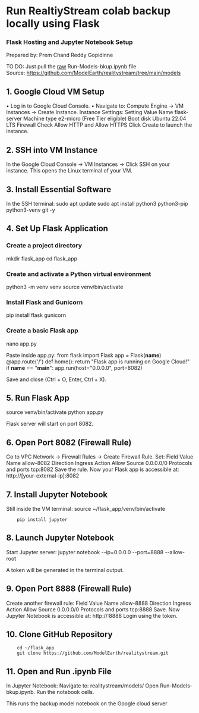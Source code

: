 # Run RealtiyStream colab backup locally using Flask

### Flask Hosting and Jupyter Notebook Setup

Prepared by: Prem Chand Reddy Gopidinne

TO DO: Just pull the [raw](https://raw.githubusercontent.com/ModelEarth/realitystream/refs/heads/main/models/Run-Models-bkup.ipynb) Run-Models-bkup.ipynb file  
Source: https://github.com/ModelEarth/realitystream/tree/main/models


## 1. Google Cloud VM Setup
• Log in to Google Cloud Console.
• Navigate to: Compute Engine → VM Instances → Create Instance.
Instance Settings:
Setting Value
Name flask-server
Machine type e2-micro (Free Tier eligible)
Boot disk Ubuntu 22.04 LTS
Firewall Check Allow HTTP and Allow HTTPS
Click Create to launch the instance.

## 2. SSH into VM Instance
In the Google Cloud Console → VM Instances → Click SSH on your instance.
This opens the Linux terminal of your VM.

## 3. Install Essential Software
In the SSH terminal:
sudo apt update
sudo apt install python3 python3-pip python3-venv git -y

## 4. Set Up Flask Application

### Create a project directory
mkdir flask_app
cd flask_app
### Create and activate a Python virtual environment
python3 -m venv venv
source venv/bin/activate
### Install Flask and Gunicorn
pip install flask gunicorn
### Create a basic Flask app
nano app.py

Paste inside app.py:
from flask import Flask
app = Flask(__name__)
@app.route('/')
def home():
return "Flask app is running on Google Cloud!"
if __name__ == "__main__":
app.run(host="0.0.0.0", port=8082)

Save and close (Ctrl + O, Enter, Ctrl + X).

## 5. Run Flask App
source venv/bin/activate
python app.py

Flask server will start on port 8082.

## 6. Open Port 8082 (Firewall Rule)

Go to VPC Network → Firewall Rules → Create Firewall Rule.
Set:
Field Value
Name allow-8082
Direction Ingress
Action Allow
Source 0.0.0.0/0
Protocols and ports tcp:8082
Save the rule.
Now your Flask app is accessible at:
http://[your-external-ip]:8082

## 7. Install Jupyter Notebook
Still inside the VM terminal:
source \~/flask_app/venv/bin/activate

		pip install jupyter

## 8. Launch Jupyter Notebook
Start Jupyter server:
jupyter notebook --ip=0.0.0.0 --port=8888 --allow-root

A token will be generated in the terminal output.

## 9. Open Port 8888 (Firewall Rule)
Create another firewall rule:
Field Value
Name allow-8888
Direction Ingress
Action Allow
Source 0.0.0.0/0
Protocols and ports tcp:8888
Save.
Now Jupyter Notebook is accessible at:
http://<your-external-ip>:8888
Login using the token.

## 10. Clone GitHub Repository

		cd ~/flask_app
		git clone https://github.com/ModelEarth/realitystream.git

## 11. Open and Run .ipynb File

In Jupyter Notebook:
Navigate to: realitystream/models/
Open Run-Models-bkup.ipynb.
Run the notebook cells.

This runs the backup model notebook on the Google cloud server